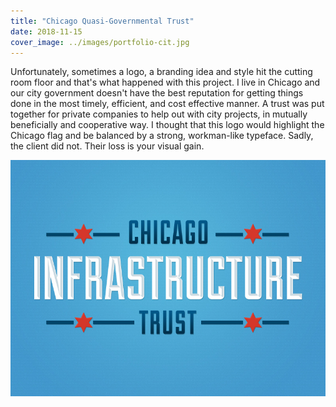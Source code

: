 ```yaml
---
title: "Chicago Quasi-Governmental Trust"
date: 2018-11-15
cover_image: ../images/portfolio-cit.jpg
---
```


Unfortunately, sometimes a logo, a branding idea and style hit the cutting room floor and that's what happened with this project. I live in Chicago and our city government doesn't have the best reputation for getting things done in the most timely, efficient, and cost effective manner. A trust was put together for private companies to help out with city projects, in mutually beneficially and cooperative way. I thought that this logo would highlight the Chicago flag and be balanced by a strong, workman-like typeface. Sadly, the client did not. Their loss is your visual gain.

![Logo mockup for Chicago Quasi-Governmental Trust ](../images/portfolio-cit.jpg)

